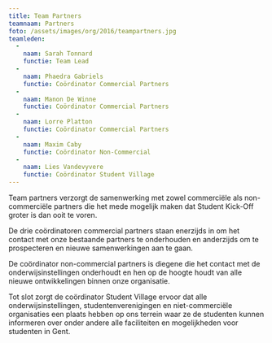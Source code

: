 ```yaml
---
title: Team Partners
teamnaam: Partners
foto: /assets/images/org/2016/teampartners.jpg
teamleden:
  -
    naam: Sarah Tonnard
    functie: Team Lead
  -
    naam: Phaedra Gabriels
    functie: Coördinator Commercial Partners
  -
    naam: Manon De Winne
    functie: Coördinator Commercial Partners
  -
    naam: Lorre Platton
    functie: Coördinator Commercial Partners
  -
    naam: Maxim Caby
    functie: Coördinator Non-Commercial
  -
    naam: Lies Vandevyvere
    functie: Coördinator Student Village
---
```


Team partners verzorgt de samenwerking met zowel commerciële als non-commerciële partners die het mede mogelijk maken dat Student Kick-Off groter is dan ooit te voren.


De drie coördinatoren commercial partners staan enerzijds in om het contact met onze bestaande partners te onderhouden en anderzijds om te prospecteren en nieuwe samenwerkingen aan te gaan.


De coördinator non-commercial partners is diegene die het contact met de onderwijsinstellingen onderhoudt en hen op de hoogte houdt van alle nieuwe ontwikkelingen binnen onze organisatie.


Tot slot zorgt de coördinator Student Village ervoor dat alle onderwijsinstellingen, studentenverenigingen en niet-commerciële organisaties een plaats hebben op ons terrein waar ze de studenten kunnen informeren over onder andere alle faciliteiten en mogelijkheden voor studenten in Gent.
